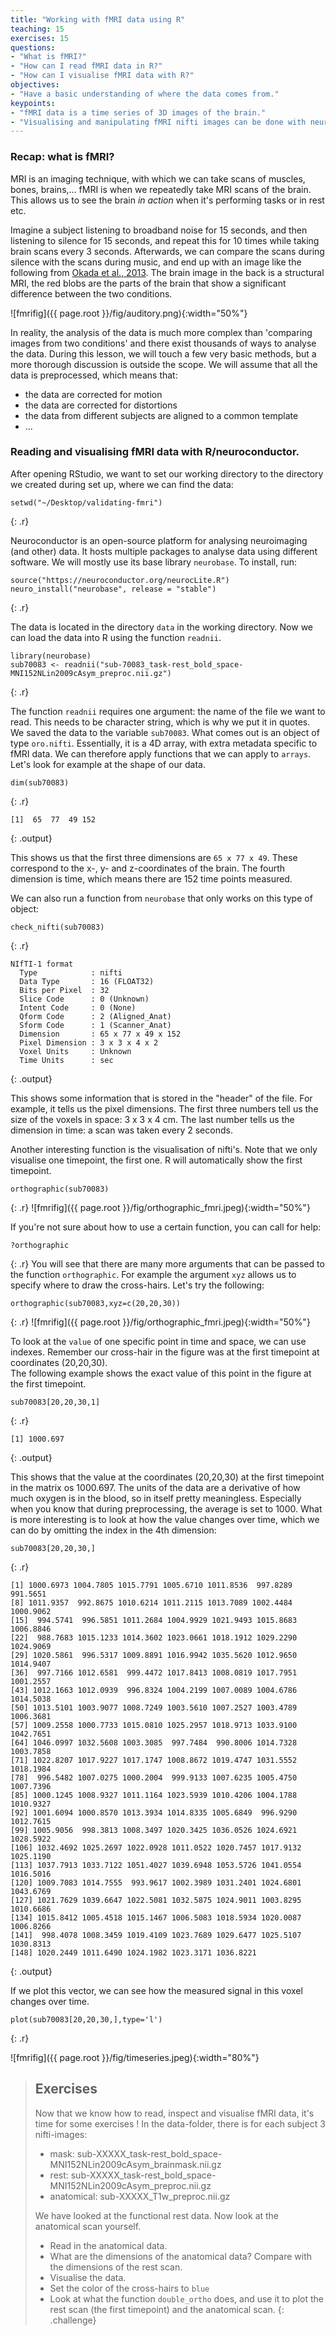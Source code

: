 ```yaml
---
title: "Working with fMRI data using R"
teaching: 15
exercises: 15
questions:
- "What is fMRI?"
- "How can I read fMRI data in R?"
- "How can I visualise fMRI data with R?"
objectives:
- "Have a basic understanding of where the data comes from."
keypoints:
- "fMRI data is a time series of 3D images of the brain."
- "Visualising and manipulating fMRI nifti images can be done with neurobase."
---
```



### Recap: what is fMRI?

MRI is an imaging technique, with which we can take scans of muscles, bones, brains,... fMRI is when we repeatedly take MRI scans of the brain.  This allows us to see the brain _in action_ when it's performing tasks or in rest etc.

Imagine a subject listening to broadband noise for 15 seconds, and then listening to silence for 15 seconds, and repeat this for 10 times while taking brain scans every 3 seconds.  Afterwards, we can compare the scans during silence with the scans during music, and end up with an image like the following from [Okada et al., 2013](http://journals.plos.org/plosone/article?id=10.1371/journal.pone.0068959).  The brain image in the back is a structural MRI, the red blobs are the parts of the brain that show a significant difference between the two conditions.

![fmrifig]({{ page.root }}/fig/auditory.png){:width="50%"}

In reality, the analysis of the data is much more complex than 'comparing images from two conditions' and there exist thousands of ways to analyse the data.  During this lesson, we will touch a few very basic methods, but a more thorough discussion is outside the scope.  We will assume that all the data is preprocessed, which means that:
- the data are corrected for motion
- the data are corrected for distortions
- the data from different subjects are aligned to a common template
- ...

### Reading and visualising fMRI data with R/neuroconductor.

After opening RStudio, we want to set our working directory to the directory we created during set up, where we can find the data:

~~~
setwd("~/Desktop/validating-fmri")
~~~
{: .r}

Neuroconductor is an open-source platform for analysing neuroimaging (and other) data.  It hosts multiple packages to analyse data using different software.  We will mostly use its  base library `neurobase`. To install, run:

~~~
source("https://neuroconductor.org/neurocLite.R")
neuro_install("neurobase", release = "stable")
~~~
{: .r}

The data is located in the directory `data` in the working directory.  Now we can load the data into R using the function `readnii`.

~~~
library(neurobase)
sub70083 <- readnii("sub-70083_task-rest_bold_space-MNI152NLin2009cAsym_preproc.nii.gz")
~~~
{: .r}

The function `readnii` requires one argument: the name of the file we want to read.  This needs to be character string, which is why we put it in quotes.  We saved the data to the variable `sub70083`.  What comes out is an object of type `oro.nifti`.  Essentially, it is a 4D array, with extra metadata specific to fMRI data.  We can therefore apply functions that we can apply to `arrays`.  Let's look for example at the shape of our data.

~~~
dim(sub70083)
~~~
{: .r}
~~~
[1]  65  77  49 152
~~~
{: .output}

This shows us that the first three dimensions are `65 x 77 x 49`.  These correspond to the x-, y- and z-coordinates of the brain.  The fourth dimension is time, which means there are 152 time points measured.

We can also run a function from `neurobase` that only works on this type of object:

~~~
check_nifti(sub70083)
~~~
{: .r}
~~~
NIfTI-1 format
  Type            : nifti
  Data Type       : 16 (FLOAT32)
  Bits per Pixel  : 32
  Slice Code      : 0 (Unknown)
  Intent Code     : 0 (None)
  Qform Code      : 2 (Aligned_Anat)
  Sform Code      : 1 (Scanner_Anat)
  Dimension       : 65 x 77 x 49 x 152
  Pixel Dimension : 3 x 3 x 4 x 2
  Voxel Units     : Unknown
  Time Units      : sec
~~~
{: .output}

This shows some information that is stored in the "header" of the file.  For example, it tells us the pixel dimensions.  The first three numbers tell us the size of the voxels in space: 3 x 3 x 4 cm.  The last number tells us the dimension in time: a scan was taken every 2 seconds.

Another interesting function is the visualisation of nifti's.  Note that we only visualise one timepoint, the first one.  R will automatically show the first timepoint.

~~~
orthographic(sub70083)
~~~
{: .r}
![fmrifig]({{ page.root }}/fig/orthographic_fmri.jpeg){:width="50%"}


If you're not sure about how to use a certain function, you can call for help:
~~~
?orthographic
~~~
{: .r}
You will see that there are many more arguments that can be passed to the function `orthographic`.  For example the argument `xyz` allows us to specify where to draw the cross-hairs.  Let's try the following:

~~~
orthographic(sub70083,xyz=c(20,20,30))
~~~
{: .r}
![fmrifig]({{ page.root }}/fig/orthographic_fmri.jpeg){:width="50%"}


To look at the `value` of one specific point in time and space, we can use indexes.  Remember our cross-hair in the figure was at the first timepoint at coordinates (20,20,30).  
The following example shows the exact value of this point in the figure at the first timepoint.

~~~
sub70083[20,20,30,1]
~~~
{: .r}
~~~
[1] 1000.697
~~~
{: .output}

This shows that the value at the coordinates (20,20,30) at the first timepoint in the matrix os 1000.697.  The units of the data are a derivative of how much oxygen is in the blood, so in itself pretty meaningless.  Especially when you know that during preprocessing, the average is set to 1000.  What is more interesting is to look at how the value changes over time, which we can do by omitting the index in the 4th dimension:

~~~
sub70083[20,20,30,]
~~~
{: .r}
~~~
[1] 1000.6973 1004.7805 1015.7791 1005.6710 1011.8536  997.8289  991.5651
[8] 1011.9357  992.8675 1010.6214 1011.2115 1013.7089 1002.4484 1000.9062
[15]  994.5741  996.5851 1011.2684 1004.9929 1021.9493 1015.8683 1006.8846
[22]  988.7683 1015.1233 1014.3602 1023.0661 1018.1912 1029.2290 1024.9069
[29] 1020.5861  996.5317 1009.8891 1016.9942 1035.5620 1012.9650 1014.9407
[36]  997.7166 1012.6581  999.4472 1017.8413 1008.0819 1017.7951 1001.2557
[43] 1012.1663 1012.0939  996.8324 1004.2199 1007.0089 1004.6786 1014.5038
[50] 1013.5101 1003.9077 1008.7249 1003.5610 1007.2527 1003.4789 1006.3681
[57] 1009.2558 1000.7733 1015.0810 1025.2957 1018.9713 1033.9100 1042.7651
[64] 1046.0997 1032.5608 1003.3085  997.7484  990.8006 1014.7328 1003.7858
[71] 1022.8207 1017.9227 1017.1747 1008.8672 1019.4747 1031.5552 1018.1984
[78]  996.5482 1007.0275 1000.2004  999.9133 1007.6235 1005.4750 1007.7396
[85] 1000.1245 1008.9327 1011.1164 1023.5939 1010.4206 1004.1788 1010.9327
[92] 1001.6094 1000.8570 1013.3934 1014.8335 1005.6849  996.9290 1012.7615
[99] 1005.9056  998.3813 1008.3497 1020.3425 1036.0526 1024.6921 1028.5922
[106] 1032.4692 1025.2697 1022.0928 1011.0522 1020.7457 1017.9132 1025.1190
[113] 1037.7913 1033.7122 1051.4027 1039.6948 1053.5726 1041.0554 1016.5016
[120] 1009.7083 1014.7555  993.9617 1002.3989 1031.2401 1024.6801 1043.6769
[127] 1021.7629 1039.6647 1022.5081 1032.5875 1024.9011 1003.8295 1010.6686
[134] 1015.8412 1005.4518 1015.1467 1006.5083 1018.5934 1020.0087 1006.8266
[141]  998.4078 1008.3459 1019.4109 1023.7689 1029.6477 1025.5107 1030.8313
[148] 1020.2449 1011.6490 1024.1982 1023.3171 1036.8221
~~~
{: .output}

If we plot this vector, we can see how the measured signal in this voxel changes over time.

~~~
plot(sub70083[20,20,30,],type='l')
~~~
{: .r}

![fmrifig]({{ page.root }}/fig/timeseries.jpeg){:width="80%"}

> ## Exercises
> Now that we know how to read, inspect and visualise fMRI data, it's time for some exercises !
> In the data-folder, there is for each subject 3 nifti-images:
> - mask: sub-XXXXX_task-rest_bold_space-MNI152NLin2009cAsym_brainmask.nii.gz
> - rest: sub-XXXXX_task-rest_bold_space-MNI152NLin2009cAsym_preproc.nii.gz
> - anatomical: sub-XXXXX_T1w_preproc.nii.gz
>
> We have looked at the functional rest data.  Now look at the anatomical scan yourself.
> - Read in the anatomical data.
> - What are the dimensions of the anatomical data?  Compare with the dimensions of the rest scan.
> - Visualise the data.
> - Set the color of the cross-hairs to `blue`
> - Look at what the function `double_ortho` does, and use it to plot the rest scan (the first timepoint) and the anatomical scan.
{: .challenge}
